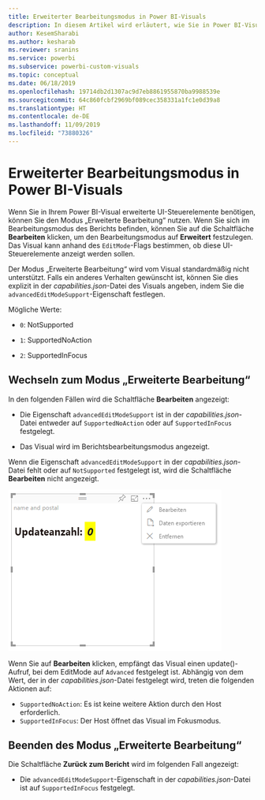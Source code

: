```yaml
---
title: Erweiterter Bearbeitungsmodus in Power BI-Visuals
description: In diesem Artikel wird erläutert, wie Sie in Power BI-Visuals erweiterte UI-Steuerelemente festlegen.
author: KesemSharabi
ms.author: kesharab
ms.reviewer: sranins
ms.service: powerbi
ms.subservice: powerbi-custom-visuals
ms.topic: conceptual
ms.date: 06/18/2019
ms.openlocfilehash: 19714db2d1307ac9d7eb8861955870ba9988539e
ms.sourcegitcommit: 64c860fcbf2969bf089cec358331a1fc1e0d39a8
ms.translationtype: HT
ms.contentlocale: de-DE
ms.lasthandoff: 11/09/2019
ms.locfileid: "73880326"
---
```

# <a name="advanced-edit-mode-in-power-bi-visuals"></a>Erweiterter Bearbeitungsmodus in Power BI-Visuals

Wenn Sie in Ihrem Power BI-Visual erweiterte UI-Steuerelemente benötigen, können Sie den Modus „Erweiterte Bearbeitung“ nutzen. Wenn Sie sich im Bearbeitungsmodus des Berichts befinden, können Sie auf die Schaltfläche **Bearbeiten** klicken, um den Bearbeitungsmodus auf **Erweitert** festzulegen. Das Visual kann anhand des `EditMode`-Flags bestimmen, ob diese UI-Steuerelemente anzeigt werden sollen.

Der Modus „Erweiterte Bearbeitung“ wird vom Visual standardmäßig nicht unterstützt. Falls ein anderes Verhalten gewünscht ist, können Sie dies explizit in der *capabilities.json*-Datei des Visuals angeben, indem Sie die `advancedEditModeSupport`-Eigenschaft festlegen.

Mögliche Werte:

- `0`: NotSupported

- `1`: SupportedNoAction

- `2`: SupportedInFocus

## <a name="enter-advanced-edit-mode"></a>Wechseln zum Modus „Erweiterte Bearbeitung“

In den folgenden Fällen wird die Schaltfläche **Bearbeiten** angezeigt:

* Die Eigenschaft `advancedEditModeSupport` ist in der *capabilities.json*-Datei entweder auf `SupportedNoAction` oder auf `SupportedInFocus` festgelegt.

* Das Visual wird im Berichtsbearbeitungsmodus angezeigt.

Wenn die Eigenschaft `advancedEditModeSupport` in der *capabilities.json*-Datei fehlt oder auf `NotSupported` festgelegt ist, wird die Schaltfläche **Bearbeiten** nicht angezeigt.

![Aktivieren des Bearbeitungsmodus](./media/edit-mode.png)

Wenn Sie auf **Bearbeiten** klicken, empfängt das Visual einen update()-Aufruf, bei dem EditMode auf `Advanced` festgelegt ist. Abhängig von dem Wert, der in der *capabilities.json*-Datei festgelegt wird, treten die folgenden Aktionen auf:

* `SupportedNoAction`: Es ist keine weitere Aktion durch den Host erforderlich.
* `SupportedInFocus`: Der Host öffnet das Visual im Fokusmodus.

## <a name="exit-advanced-edit-mode"></a>Beenden des Modus „Erweiterte Bearbeitung“

Die Schaltfläche **Zurück zum Bericht** wird im folgenden Fall angezeigt:

* Die `advancedEditModeSupport`-Eigenschaft in der *capabilities.json*-Datei ist auf `SupportedInFocus` festgelegt.
